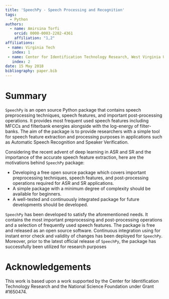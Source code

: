 ```yaml
---
title: 'SpeechPy - Speech Processing and Recognition'
tags:
  - Python
authors:
  - name: Amirsina Torfi
    orcid: 0000-0003-2282-4361
    affiliation: "1,2"
affiliations:
 - name: Virginia Tech
   index: 1
 - name: Center for Identification Technology Research, West Virginia University
   index: 2
date: 15 May 2018
bibliography: paper.bib
---
```



# Summary

``SpeechPy`` is an open source Python package that contains speech preprocessing techniques, speech features, and important post-processing operations. It provides most frequent used speech features including MFCCs and filterbank energies alongside with the log-energy of filter-banks. The aim of the package is to provide researchers with a simple tool for speech feature extraction and processing purposes in applications such as Automatic Speech Recognition and Speaker Verification.

Considering the recent advent of deep learning in ASR and SR and the importance of the accurate speech feature extraction, here are the motivations behind ``SpeechPy`` package:
  +  Developing a free open source package which covers important preprocessing techniques,
speech features, and post-processing operations required for ASR and SR applications.
  + A simple package with a minimum degree of complexity should be available for beginners.
  + A well-tested and continuously integrated package for future developments should be developed.

``SpeechPy`` has been developed to satisfy the aforementioned needs. It contains the most important
preprocessing and post-processing operations and a selection of frequently used speech features. The
package is free and released as an open source software. Continuous integration using for instant
error check and validity of changes has been deployed for ``SpeechPy``. Moreover, prior to the latest
official release of ``SpeechPy``, the package has successfully been utilized for research purposes

# Acknowledgements

This work is based upon a work supported by the Center for Identification Technology Research and the National Science Foundation under Grant #1650474.
